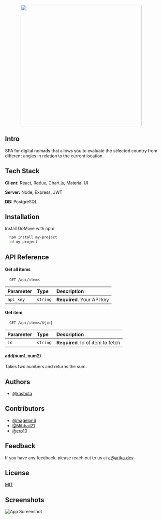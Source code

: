 <p align="center"><img src="https://i.ibb.co/y6jrfMN/logo-transparent.png" width="400" /></p>

## Intro

SPA for digital nomads that allows you to evaluate the selected country from different angles in relation to the current location.

## Tech Stack

**Client:** React, Redux, Chart.js, Material UI

**Server:** Node, Express, JWT

**DB:** PostgreSQL


## Installation

Install GoMove with npm

```bash
  npm install my-project
  cd my-project
```
    
## API Reference

#### Get all items

```http
  GET /api/items
```

| Parameter | Type     | Description                |
| :-------- | :------- | :------------------------- |
| `api_key` | `string` | **Required**. Your API key |

#### Get item

```http
  GET /api/items/${id}
```

| Parameter | Type     | Description                       |
| :-------- | :------- | :-------------------------------- |
| `id`      | `string` | **Required**. Id of item to fetch |

#### add(num1, num2)

Takes two numbers and returns the sum.


## Authors

- [@kashuta](https://github.com/kashuta)

## Contributors

- [@magelon6](https://github.com/magelon6)
- [@Mihhail21](https://github.com/Mihhail21)
- [@ero10](https://github.com/ero10)





## Feedback

If you have any feedback, please reach out to us at a@artka.dev


## License

[MIT](https://choosealicense.com/licenses/mit/)


## Screenshots

![App Screenshot](https://via.placeholder.com/468x300?text=App+Screenshot+Here)


